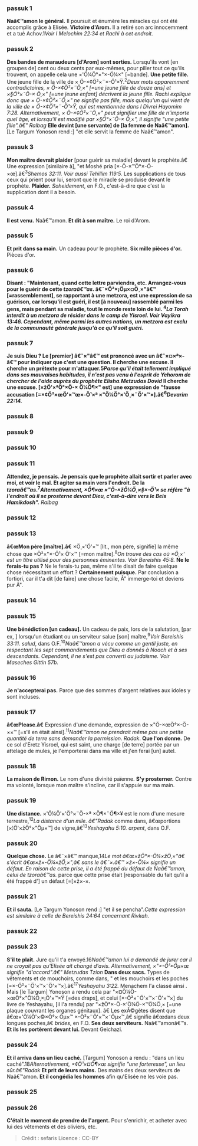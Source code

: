 
### passuk 1
<b>Naâ€™amon le général.</b> Il poursuit et énumère les miracles qui ont été accomplis grâce à Elisée.
<b>Victoire d'Arom.</b> Il a retiré son arc innocemment et a tué Achov.</sup>1</sup><i class="footnote">Voir I Melochim 22:34 et Rachi à cet endroit.</i>

### passuk 2
<b>Des bandes de maraudeurs [d'Arom] sont sorties.</b> Lorsqu'ils vont [en groupes de] cent ou deux cents par eux-mêmes, pour piller tout ce qu'ils trouvent, on appelle cela une ×'Ö¼Ö°×"×-Ö¼×" [=bande].
<b>Une petite fille.</b> Une jeune fille de la ville de × Ö-×¢Ö²×¨×-Ö¹×Ÿ.<sup>2</sup><i class="footnote">Deux mots apparemment contradictoires, × Ö-×¢Ö²×¨Ö¸×" [=une jeune fille de douze ans] et ×§Ö°×˜Ö-× Ö¸×" [=une jeune enfant] décrivent la jeune fille. Rachi explique donc que × Ö-×¢Ö²×¨Ö¸×" ne signifie pas fille, mais quelqu'un qui vient de la ville de × Ö-×¢Ö²×¨-Ö¹×Ÿ, qui est mentionnée dans I Divrei Hayomim 7:28. Alternativement, × Ö-×¢Ö²×¨Ö¸×" peut signifier une fille de n'importe quel âge, et lorsqu'il est modifié par ×§Ö°×˜Ö-× Ö¸×", il signifie "une petite fille".â€" Ralbag</i>
<b>Elle devint [une servante] de [la femme de Naâ€™amon].</b> [Le Targum Yonoson rend :] "et elle servit la femme de Naâ€™amon".

### passuk 3
<b>Mon maître devrait plaider</b> [pour guérir sa maladie] devant le prophète.â€ Une expression [similaire à], "et Moshé pria [×-Ö-×™Ö°×-Ö-×œ].â€<sup>3</sup><i class="footnote">Shemos 32:11. Voir aussi Tehillim 119:5.</i> Les supplications de tous ceux qui prient pour lui, seront que le miracle se produise devant le prophète.
<b>Plaider.</b> <i>Soheidement</i>, en F.O., c'est-à-dire que c'est la supplication dont il a besoin.

### passuk 4
<b>Il est venu.</b> Naâ€™amon.
<b>Et dit à son maître.</b> Le roi d'Arom.

### passuk 5
<b>Et prit dans sa main.</b> Un cadeau pour le prophète.
<b>Six mille pièces d'or.</b> Pièces d'or.

### passuk 6
<b>Disant : "Maintenant, quand cette lettre parviendra, etc.
<b>Arrangez-vous pour le guérir de cette <i>tzoraâ€™as</i>.</b> â€˜×Ö²×¡Öµ×¤Ö¸×"â€™ [=rassemblement], se rapportant à une metzora, est une expression de sa guérison, car lorsqu'il est guéri, il est [à nouveau] rassemblé parmi les gens, mais pendant sa maladie, tout le monde reste loin de lui. <sup>4</sup><i class="footnote">La Torah interdit à un <i>metzora</i> de résider dans le camp de Yisroel. Voir Vayikra 13:46. Cependant, même parmi les autres nations, un <i>metzora</i> est exclu de la communauté générale jusqu'à ce qu'il soit guéri.</i>

### passuk 7
<b>Je suis Dieu ?</b> Le [premier] â€˜×"â€™ est prononcé avec un â€˜×¤×ª×-â€™ pour indiquer que c'est une question.
<b>Il cherche une excuse.</b> Il cherche un prétexte pour m'attaquer.</sup>5</sup><i class="footnote">Parce qu'il était tellement impliqué dans ses mauvaises habitudes, il n'est pas venu à l'esprit de Yehorom de chercher de l'aide auprès du prophète Elisha.</sup>Metzudas Dovid</i> Il cherche une excuse.
<b>[×žÖ'×ªÖ°×Ö-× Ö¼Ö¶×" est] une expression de</b> "fausse accusation [=×¢Ö²×œÖ'×™œ×-Ö¹×ª ×"Ö¼Ö°×'Ö¸×¨Ö'×™×].â€<sup>6</sup><i class="footnote">Devarim 22:14.</i>

### passuk 8

### passuk 9

### passuk 10

### passuk 11
<b>Attendez, je pensais.</b> Je pensais que le prophète allait sortir et parler avec moi, et voir le mal.
<b>Et agiter sa main vers l'endroit.</b> De la <i>tzoraâ€™as</i>.<sup>7</sup><i class="footnote">Alternativement, ×Ö¶×œ ×"Ö-×žÖ¼Ö¸×§×-Ö¹× se réfère "à l'endroit où il se prosterne devant Dieu, c'est-à-dire vers le Beis Hamikdosh".</b> Ralbag</i>

### passuk 12

### passuk 13
<b>â€œMon père [maître].â€</b> ×Ö¸×'Ö'×™ [lit., mon père, signifie] la même chose que ×Ö²×"×-Ö¹× Ö'×™ [=mon maître].<sup>8</sup><i class="footnote">On trouve des cas où ×Ö¸×' est un titre utilisé pour des personnes éminentes. Voir Bereishis 45:8.</i>
<b>Ne le ferais-tu pas ?</b> Ne le ferais-tu pas, même s'il te disait de faire quelque chose nécessitant un effort ?
<b>Certainement puisque.</b> Par conclusion a fortiori, car il t'a dit [de faire] une chose facile, Â" immerge-toi et deviens pur Â".

### passuk 14

### passuk 15
<b>Une bénédiction [un cadeau].</b> Un cadeau de paix, lors de la salutation, [par ex, ] lorsqu'un étudiant ou un serviteur salue [son] maître,<sup>9</sup><i class="footnote">Voir Bereishis 33:11.</i> <i>salud</i>, dans O.F.<sup>10</sup><i class="footnote">Naâ€™amon a vécu comme un gentil juste, en respectant les sept commandements que Dieu a donnés à Noach et à ses descendants. Cependant, il ne s'est pas converti au judaïsme. Voir Maseches Gittin 57b.</i>

### passuk 16
<b>Je n'accepterai pas.</b> Parce que des sommes d'argent relatives aux idoles y sont incluses.

### passuk 17
<b>â€œPlease.â€</b> Expression d'une demande, expression de ×"Ö-×œÖ°×-Ö-××™ [=s'il en était ainsi].<sup>11</sup><i class="footnote">Naâ€™amon ne prendrait même pas une petite quantité de terre sans demander la permission. Radak</i>.
<b>Que l'on donne.</b> De ce sol d'Eretz Yisroel, qui est saint, une charge [de terre] portée par un attelage de mules, je l'emporterai dans ma ville et j'en ferai [un] autel.

### passuk 18
<b>La maison de Rimon.</b> Le nom d'une divinité païenne.
<b>S'y prosterner.</b> Contre ma volonté, lorsque mon maître s'incline, car il s'appuie sur ma main.

### passuk 19
<b>Une distance.</b> ×'Ö¼Ö'×'Ö°×¨Ö-×ª ×Ö¶×¨Ö¶×¥ est le nom d'une mesure terrestre,<sup>12</sup><i class="footnote">La distance d'un mile. â€"Radak</i> comme dans, â€œportions [×¦Ö'×žÖ°×"Öµ×™] de vigne,â€<sup>13</sup><i class="footnote">Yeshayahu 5:10.</i> <i>arpent</i>, dans O.F.

### passuk 20
<b>Quelque chose.</b> Le â€˜×â€™ manque,</sup>14</sup><i class="footnote">Le mot â€œ×žÖ°×-Ö¼×žÖ¸×"â€ s'écrit â€œ×ž×-Ö¼×žÖ¸×",â€ sans le â€˜×.â€™ ×ž×-Ö¼× signifie un défaut. En raison de cette prise, il a été frappé du défaut de Naâ€™amon, celui de <i>tzoraâ€™as</i>.</i> parce que cette prise était [responsable du fait qu'il a été frappé d'] un défaut [=[×ž×-×.

### passuk 21
<b>Et il sauta.</b> [Le Targum Yonoson rend :] "et il se pencha".</sup></sup><i class="footnote">Cette expression est similaire à celle de Bereishis 24:64 concernant Rivkah.</i>

### passuk 22

### passuk 23
<b>S'il te plaît.</b> Jure qu'il t'a envoyé.</sup>16</sup><i class="footnote">Naâ€™amon lui a demandé de jurer car il ne croyait pas qu'Elisée ait changé d'avis. Alternativement, ×"×-Ö¹×Öµ×œ signifie "d'accord".â€" Metzudas Tzion</i>
<b>Dans deux sacs.</b> Types de vêtements et de mouchoirs, comme dans, " et les mouchoirs et les poches [=×-Ö²×¨Ö'×™×˜Ö'×™×].â€<sup>17</sup><i class="footnote">Yeshayahu 3:22.</i> Menachem l'a classé ainsi . Mais [le Targum] Yonoson a rendu cela par "×¤Ö¼Ö-×œÖ°×"Ö¼Ö¸×¡Ö'×™×Ÿ [=des draps], et celui [×-Ö²×¨Ö'×™×˜Ö'×™×] du livre de Yeshayahu, [il l'a rendu] par "×žÖ°×-Ö-×'Ö¼Ö-×™Ö¼Ö¸× [=une plaque couvrant les organes génitaux]. â€ Les exÃ©gètes disent que â€œ×'Ö¼Ö'×©×Ö°× Öµ×™ ×-Ö²×¨Ö'×™×˜Öµ×™,â€ signifie â€œdans deux longues poches,â€ <i>brides</i>, en F.O.
<b>Ses deux serviteurs.</b> Naâ€™amonâ€™s.
<b>Et ils les portèrent devant lui.</b> Devant Geichazi.

### passuk 24
<b>Et il arriva dans un lieu caché.</b> [Targum] Yonoson a rendu : "dans un lieu caché".</sup>18</sup><i class="footnote">Alternativement, ×¢Ö¹×¤Ö¶×œ signifie "une forteresse", un lieu sûr.â€"Radak</i>
<b>Et prit de leurs mains.</b> Des mains des deux serviteurs de Naâ€™amon.
<b>Et il congédia les hommes</b> afin qu'Elisée ne les voie pas.

### passuk 25

### passuk 26
<b>C'était le moment de prendre de l'argent.</b> Pour s'enrichir, et acheter avec lui des vêtements et des oliviers, etc.

>Crédit : sefaris
>Licence : CC-BY